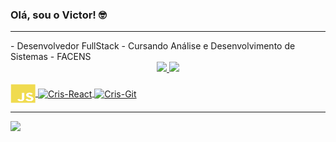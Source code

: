### Olá, sou o Victor! 🤓
<hr>
- Desenvolvedor FullStack
- Cursando Análise e Desenvolvimento de Sistemas - FACENS

<div align="center">
  <a href="https://github.com/victorLima00">
  <img height="150em" src="https://github-readme-stats.vercel.app/api?username=victorLima00&show_icons=true&theme=dracula&include_all_commits=true&count_private=true"/>
  <img height="150em" src="https://github-readme-stats.vercel.app/api/top-langs/?username=victorLima00&layout=compact&langs_count=10&theme=dracula"/>
</div>
<div style="display: inline_block"><br>
  <img align="center" alt="Cris-Js" height="30" width="40"     src="https://raw.githubusercontent.com/devicons/devicon/master/icons/javascript/javascript-plain.svg">
  <img align="center" alt="Cris-React" height="30" width="40"  src="https://cdn.jsdelivr.net/gh/devicons/devicon/icons/react/react-original.svg">
  <img align="center" alt="Cris-Git" height="30" width="40"    src="https://cdn.jsdelivr.net/gh/devicons/devicon/icons/git/git-original.svg">
 
</div>
  
<hr>
  
  <div> 
   <a href = "mailto:nascimentolima.victor@gmail.com"><img src="https://img.shields.io/badge/-Gmail-%23333?style=for-the-badge&logo=gmail&logoColor=white" target="_blank"></a>
  </div>

